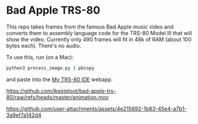 # Bad Apple TRS-80

This repo takes frames from the famous Bad Apple music video
and converts them to assembly language code for the TRS-80
Model III that will show the video. Currently only 490 frames
will fit in 48k of RAM (about 100 bytes each). There's no audio.

To use this, run (on a Mac):

```sh
python3 process_image.py | pbcopy
```

and paste into the [My TRS-80 IDE](https://www.my-trs-80.com/ide/)
webapp.

https://github.com/lkesteloot/bad-apple-trs-80/raw/refs/heads/master/animation.mov


https://github.com/user-attachments/assets/4e215692-1b83-45e4-a7b1-3a9ef7a142d4

